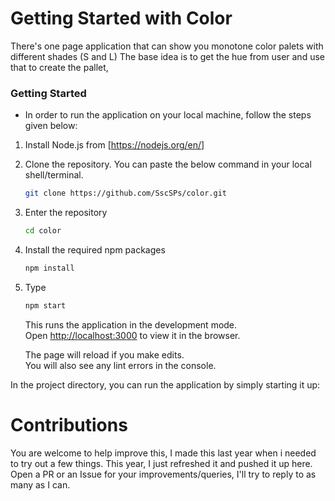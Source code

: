 # Getting Started with Color

There's one page application that can show you monotone color palets with different shades (S and L)
The base idea is to get the hue from user and use that to create the pallet, 

### Getting Started

- In order to run the application on your local machine, follow the steps given below:

1. Install Node.js from [https://nodejs.org/en/] 
2. Clone the repository. You can paste the below command in your local shell/terminal.

   ```sh
   git clone https://github.com/SscSPs/color.git
   ```
3. Enter the repository

   ```sh
   cd color
   ```
3. Install the required npm packages

   ```sh
   npm install
   ```
4. Type 
    ```sh
    npm start
   ```
   This runs the application in the development mode.\
   Open [http://localhost:3000](http://localhost:3000) to view it in the browser.

   The page will reload if you make edits.\
   You will also see any lint errors in the console.

In the project directory, you can run the application by simply starting it up:

# Contributions 

You are welcome to help improve this, I made this last year when i needed to try out a few things.
This year, I just refreshed it and pushed it up here.
Open a PR or an Issue for your improvements/queries, I'll try to reply to as many as I can.


